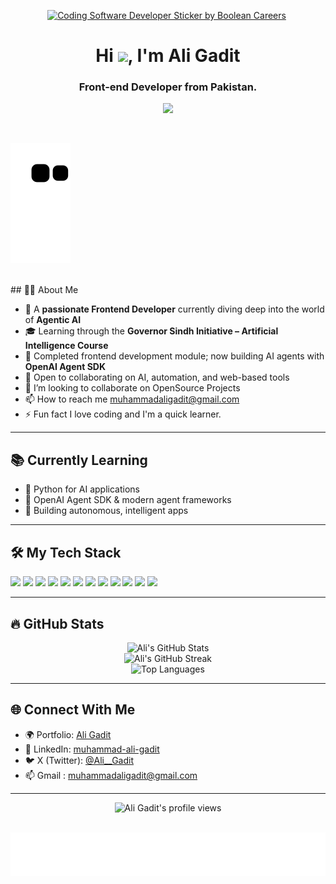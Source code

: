 
<p align="center">
<a href ="https://github.com/aligadit1"><img src="https://media2.giphy.com/media/cUAGuLiEcTBwRfkAQq/giphy.gif?cid=ecf05e474bjrlcjt6yc7w0t20djokbtl9i4e9iqkie9anv8i&amp;rid=giphy.gif&amp;ct=s" alt="Coding Software Developer Sticker by Boolean Careers" style="width: 350px; height: 250px; left: 0px; top: 0px;"></a>&nbsp
</p>


 <h1 align="center">Hi <img src="https://raw.githubusercontent.com/MartinHeinz/MartinHeinz/master/wave.gif" height="30px">, I'm Ali Gadit</h1>
 <h3 align="center">Front-end Developer from Pakistan.</h3>
 <p align="center">
<a href="https://github.com/aligadit1"><img src="https://readme-typing-svg.herokuapp.com/?lines=Front-end%20Developer;Web-Developer%20;Self-taught-Programmer;Always%20learning%20new%20things&font=Fira%20Code&center=true&width=440&height=45&color=0844a3&vCenter=true&size=22"></a>
</p>
 
 <br/>
 
   ![Snake animation](https://github.com/rafaballerini/rafaballerini/blob/output/github-contribution-grid-snake.svg)


<br/>
## 🧑‍💻 About Me

- 🚀 A **passionate Frontend Developer** currently diving deep into the world of **Agentic AI**  
- 🎓 Learning through the **Governor Sindh Initiative – Artificial Intelligence Course**
- 🧠 Completed frontend development module; now building AI agents with **OpenAI Agent SDK**
- 🤝 Open to collaborating on AI, automation, and web-based tools
- 👯 I’m looking to collaborate on OpenSource Projects
- 📫 How to reach me muhammadaligadit@gmail.com
- ⚡ Fun fact I love coding and I'm a quick learner.

---

## 📚 Currently Learning

- 🔹 Python for AI applications  
- 🔹 OpenAI Agent SDK & modern agent frameworks  
- 🔹 Building autonomous, intelligent apps  

---

## 🛠️ My Tech Stack

<p align="left">
  <img src="https://img.shields.io/badge/Next.js-000?logo=next.js&logoColor=white" />
  <img src="https://img.shields.io/badge/TypeScript-3178C6?logo=typescript&logoColor=white" />
  <img src="https://img.shields.io/badge/JavaScript-F7DF1E?logo=javascript&logoColor=black" />
  <img src="https://img.shields.io/badge/Tailwind_CSS-38B2AC?logo=tailwind-css&logoColor=white" />
  <img src="https://img.shields.io/badge/CSS-1572B6?logo=css3&logoColor=white" />
  <img src="https://img.shields.io/badge/HTML-E34F26?logo=html5&logoColor=white" />
  <img src="https://img.shields.io/badge/Sanity-EF4444?logo=sanity&logoColor=white" />
  <img src="https://img.shields.io/badge/Python-3776AB?logo=python&logoColor=white" />
  <img src="https://img.shields.io/badge/Git-F05032?logo=git&logoColor=white" />
  <img src="https://img.shields.io/badge/GitHub-181717?logo=github&logoColor=white" />
  <img src="https://img.shields.io/badge/Vercel-000000?logo=vercel&logoColor=white" />
  <img src="https://img.shields.io/badge/Netlify-00C7B7?logo=netlify&logoColor=white" />
</p>

---

## 🔥 GitHub Stats

<p align="center">
  <img src="https://github-readme-stats.vercel.app/api?username=aligadit1&show_icons=true&theme=radical" alt="Ali's GitHub Stats" />
  <br />
  <img src="https://streak-stats.demolab.com/?user=aligadit1&theme=radical" alt="Ali's GitHub Streak" />
  <br />
  <img src="https://github-readme-stats.vercel.app/api/top-langs/?username=aligadit1&layout=compact&theme=radical" alt="Top Languages" />
</p>

---

## 🌐 Connect With Me

- 🌍 Portfolio: [Ali Gadit](https://my-portfolio-two-nu-51.vercel.app)
- 💼 LinkedIn: [muhammad-ali-gadit](https://www.linkedin.com/in/muhammad-ali-gadit-07932b2b9/)
- 🐦 X (Twitter): [@Ali__Gadit](https://x.com/Ali__Gadit)
- 📫 Gmail : muhammadaligadit@gmail.com
---

<p align="center">
  <img src="https://komarev.com/ghpvc/?username=aligadit1&label=Profile%20views&color=0e75b6&style=flat" alt="Ali Gadit's profile views" />
</p>

 <br/>

 <img align='center'  height="70" alt="Thanks" width="100%" src="./Thanks.svg"/>
